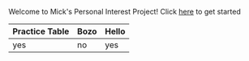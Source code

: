 Welcome to Mick's Personal Interest Project!
Click [here](https://www.youtube.com/watch?v=dQw4w9WgXcQ) to get started



|Practice Table| Bozo| Hello|
|--------------|-----|------|
|yes           | no  | yes  |
